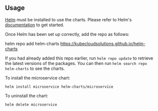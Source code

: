 ## Usage

[Helm](https://helm.sh) must be installed to use the charts.  Please refer to
Helm's [documentation](https://helm.sh/docs) to get started.

Once Helm has been set up correctly, add the repo as follows:

  helm repo add helm-charts https://kubecloudsolutions.github.io/helm-charts

If you had already added this repo earlier, run `helm repo update` to retrieve
the latest versions of the packages.  You can then run `helm search repo helm-charts` to see the charts.

To install the microservice chart:

    helm install microservice helm-charts/microservice

To uninstall the chart:

    helm delete microservice

